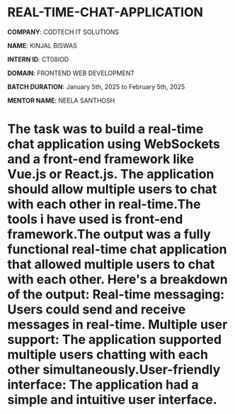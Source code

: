 # REAL-TIME-CHAT-APPLICATION

**COMPANY**: CODTECH IT SOLUTIONS

**NAME**: KINJAL BISWAS

**INTERN ID**: CT08IOD

**DOMAIN**: FRONTEND WEB DEVELOPMENT

**BATCH DURATION**: January 5th, 2025 to February 5th, 2025

**MENTOR NAME**: NEELA SANTHOSH

# The task was to build a real-time chat application using WebSockets and a front-end framework like Vue.js or React.js. The application should allow multiple users to chat with each other in real-time.The tools i have used is front-end framework.The output was a fully functional real-time chat application that allowed multiple users to chat with each other. Here's a breakdown of the output: Real-time messaging: Users could send and receive messages in real-time. Multiple user support: The application supported multiple users chatting with each other simultaneously.User-friendly interface: The application had a simple and intuitive user interface.




